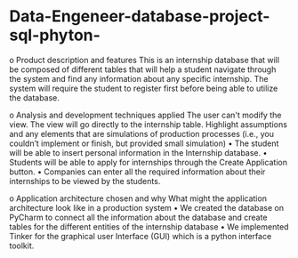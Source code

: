 # Data-Engeneer-database-project-sql-phyton-
o Product description and features
This is an internship database that will be composed of different tables that will help a student navigate through the system and find any information about any specific internship. The system will require the student to register first before being able to utilize the database. 

o Analysis and development techniques applied
The user can't modify the view. The view will go directly to the internship table.
 Highlight assumptions and any elements that are simulations of production 
processes (i.e., you couldn’t implement or finish, but provided small simulation)
•	The student will be able to insert personal information in the Internship database. 
•	Students will be able to apply for internships through the Create Application button.
•	Companies can enter all the required information about their internships to be viewed by the students.

o Application architecture chosen and why
 What might the application architecture look like in a production system
•	We created the database on PyCharm to connect all the information about the database and create tables for the different entities of the internship database
•	We implemented Tinker for the graphical user Interface (GUI) which is a python interface toolkit. 

